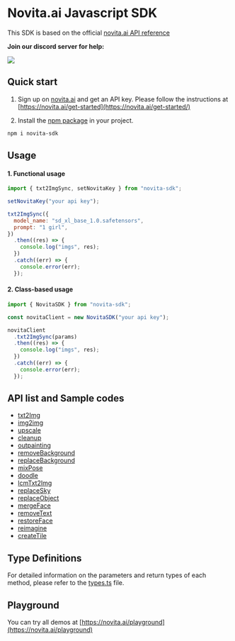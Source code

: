 <!-- @format -->

# Novita.ai Javascript SDK

This SDK is based on the official [novita.ai API reference](https://docs.novita.ai/)

**Join our discord server for help:**

[![](https://dcbadge.vercel.app/api/server/2SFYcfajN7)](https://discord.gg/a3vd9r3uET)

## Quick start

1. Sign up on [novita.ai](https://novita.ai) and get an API key. Please follow the instructions at [https://novita.ai/get-started](https://novita.ai/get-started/)

2. Install the [npm package](https://www.npmjs.com/package/novita-sdk) in your project.

```bash
npm i novita-sdk
```

## Usage

#### 1. Functional usage

```javascript
import { txt2ImgSync, setNovitaKey } from "novita-sdk";

setNovitaKey("your api key");

txt2ImgSync({
  model_name: "sd_xl_base_1.0.safetensors",
  prompt: "1 girl",
})
  .then((res) => {
    console.log("imgs", res);
  })
  .catch((err) => {
    console.error(err);
  });
```

#### 2. Class-based usage

```javascript
import { NovitaSDK } from "novita-sdk";

const novitaClient = new NovitaSDK("your api key");

novitaClient
  .txt2ImgSync(params)
  .then((res) => {
    console.log("imgs", res);
  })
  .catch((err) => {
    console.error(err);
  });
```

## API list and Sample codes

- [txt2Img](./examples/txt2Img.js)
- [img2img](./examples/img2img.js)
- [upscale](./examples/upscale.js)
- [cleanup](./examples/cleanup.js)
- [outpainting](./examples/outpainting.js)
- [removeBackground](./examples/removeBackground.js)
- [replaceBackground](./examples/replaceBackground.js)
- [mixPose](./examples/mixpose.js)
- [doodle](./examples/doodle.js)
- [lcmTxt2Img](./examples/lcmTxt2Img.js)
- [replaceSky](./examples/replaceSky.js)
- [replaceObject](./examples/replaceObject.js)
- [mergeFace](./examples/mergeFace.js)
- [removeText](./examples/removeText.js)
- [restoreFace](./examples/restoreFace.js)
- [reimagine](./examples/reimagine.js)
- [createTile](./examples/createTile.js)

## Type Definitions

For detailed information on the parameters and return types of each method, please refer to the [types.ts](./src/types.ts) file.

## Playground

You can try all demos at [https://novita.ai/playground](https://novita.ai/playground)
